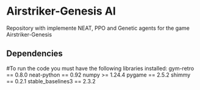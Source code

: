 # Airstriker-Genesis AI

Repository with implemente NEAT, PPO and Genetic agents for the game Airstriker-Genesis

## Dependencies
#To run the code you must have the following libraries installed:
gym-retro == 0.8.0
neat-python == 0.92
numpy >= 1.24.4
pygame == 2.5.2
shimmy == 0.2.1
stable_baselines3 == 2.3.2

